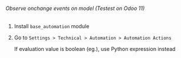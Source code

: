 ###### Observe onchange events on model (Testest on Odoo 11)

1. Install `base_automation` module

2. Go to `Settings > Technical > Automation > Automation Actions`

    If evaluation value is boolean (eg.), use Python expression instead
